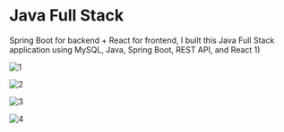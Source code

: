 # Java Full Stack
Spring Boot for backend + React for frontend,
I built this Java Full Stack application using MySQL, Java, Spring Boot, REST API, and React
1)

![1](https://github.com/user-attachments/assets/4d8de709-9847-40bd-89c3-66442f65e19a)

![2](https://github.com/user-attachments/assets/22b93c74-ec04-4085-99ff-44fb835f614f)

![3](https://github.com/user-attachments/assets/e3c70897-767b-4474-b37c-3c964c186419)

![4](https://github.com/user-attachments/assets/3adc5422-f613-4b9a-91bc-3725b15a8e23)
